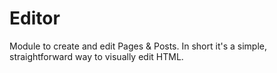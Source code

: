 # Editor

Module to create and edit Pages & Posts. In short it's a simple, straightforward way to visually edit HTML.
